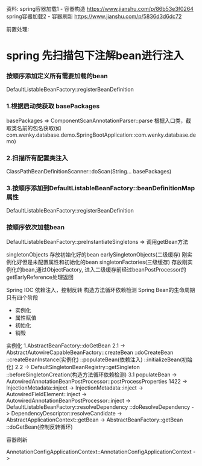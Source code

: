资料:
spring容器加载1 - 容器构造 https://www.jianshu.com/p/86b53e3f0264
spring容器加载2 - 容器刷新 https://www.jianshu.com/p/5836d3d6dc72

前置处理:
# spring 先扫描包下注解bean进行注入
### 按顺序添加定义所有需要加载的bean
DefaultListableBeanFactory::registerBeanDefinition
### 1.根据启动类获取 basePackages
basePackages => ComponentScanAnnotationParser::parse 根据入口类，截取类名前的包名获取(如com.wenky.database.demo.SpringBootApplication::com.wenky.database.demo)
### 2.扫描所有配置类注入
ClassPathBeanDefinitionScanner::doScan(String... basePackages)
### 3.按顺序添加到DefaultListableBeanFactory::beanDefinitionMap属性
DefaultListableBeanFactory::registerBeanDefinition
### 按顺序依次加载bean
DefaultListableBeanFactory::preInstantiateSingletons => 调用getBean方法

singletonObjects 存放初始化好的bean
earlySingletonObjects(二级缓存) 刚实例化好但是未配置属性和初始化的bean
singletonFactories(三级缓存) 存放刚实例化的bean,通过ObjectFactory,   进入二级缓存前经过beanPostProcessor的getEarlyReference处理返回

Spring IOC 依赖注入，控制反转 构造方法循环依赖检测 
Spring Bean的生命周期只有四个阶段
 - 实例化
 - 属性赋值
 - 初始化
 - 销毁

实例化
1.AbstractBeanFactory::doGetBean 
2.1 -> AbstractAutowireCapableBeanFactory::createBean ::doCreateBean ::createBeanInstance(实例化) ::populateBean(依赖注入) ::initializeBean(初始化)
2.2 -> DefaultSingletonBeanRegistry::getSingleton ::beforeSingletonCreation(构造方法循环依赖检测)
3.1 populateBean -> AutowiredAnnotationBeanPostProcessor::postProcessProperties 1422 -> InjectionMetadata::inject -> 
InjectionMetadata::inject -> AutowiredFieldElement::inject -> AutowiredAnnotationBeanPostProcessor::inject -> 
DefaultListableBeanFactory::resolveDependency ::doResolveDependency -> DependencyDescriptor::resolveCandidate -> 
AbstractApplicationContext::getBean -> AbstractBeanFactory::getBean ::doGetBean(控制反转循环) 

容器刷新

AnnotationConfigApplicationContext::AnnotationConfigApplicationContext -> 
